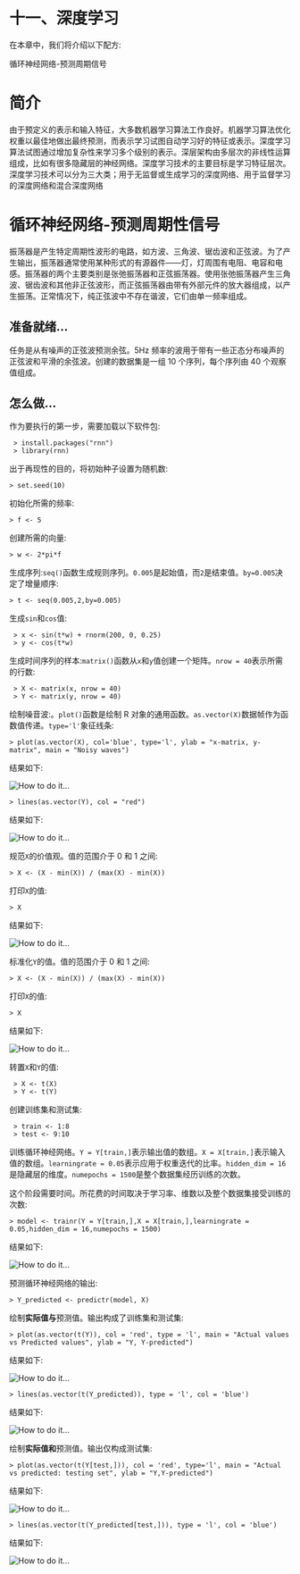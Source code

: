 

# 十一、深度学习

在本章中，我们将介绍以下配方:

循环神经网络-预测周期信号

# 简介

由于预定义的表示和输入特征，大多数机器学习算法工作良好。机器学习算法优化权重以最佳地做出最终预测，而表示学习试图自动学习好的特征或表示。深度学习算法试图通过增加复杂性来学习多个级别的表示。深层架构由多层次的非线性运算组成，比如有很多隐藏层的神经网络。深度学习技术的主要目标是学习特征层次。深度学习技术可以分为三大类；用于无监督或生成学习的深度网络、用于监督学习的深度网络和混合深度网络



# 循环神经网络-预测周期性信号

振荡器是产生特定周期性波形的电路，如方波、三角波、锯齿波和正弦波。为了产生输出，振荡器通常使用某种形式的有源器件——灯，灯周围有电阻、电容和电感。振荡器的两个主要类别是张弛振荡器和正弦振荡器。使用张弛振荡器产生三角波、锯齿波和其他非正弦波形，而正弦振荡器由带有外部元件的放大器组成，以产生振荡。正常情况下，纯正弦波中不存在谐波，它们由单一频率组成。

## 准备就绪...

任务是从有噪声的正弦波预测余弦。5Hz 频率的波用于带有一些正态分布噪声的正弦波和平滑的余弦波。创建的数据集是一组 10 个序列，每个序列由 40 个观察值组成。

## 怎么做...

作为要执行的第一步，需要加载以下软件包:

```
 > install.packages("rnn")
 > library(rnn)

```

出于再现性的目的，将初始种子设置为随机数:

```
> set.seed(10)

```

初始化所需的频率:

```
> f <- 5

```

创建所需的向量:

```
> w <- 2*pi*f

```

生成序列:`seq()`函数生成规则序列。`0.005`是起始值，而`2`是结束值。`by=0.005`决定了增量顺序:

```
> t <- seq(0.005,2,by=0.005)

```

生成`sin`和`cos`值:

```
 > x <- sin(t*w) + rnorm(200, 0, 0.25)
 > y <- cos(t*w)

```

生成时间序列的样本:`matrix()`函数从`x`和`y`值创建一个矩阵。`nrow = 40`表示所需的行数:

```
 > X <- matrix(x, nrow = 40)
 > Y <- matrix(y, nrow = 40)

```

绘制噪音波:。`plot()`函数是绘制 R 对象的通用函数。`as.vector(X)`数据帧作为函数值传递。`type='l'`象征线条:

```
> plot(as.vector(X), col='blue', type='l', ylab = "x-matrix, y-matrix", main = "Noisy waves")

```

结果如下:

![How to do it...](img/image_11_001.jpg)

```
> lines(as.vector(Y), col = "red")

```

结果如下:

![How to do it...](img/image_11_002.jpg)

规范`X`的价值观。值的范围介于 0 和 1 之间:

```
> X <- (X - min(X)) / (max(X) - min(X))

```

打印`X`的值:

```
> X

```

结果如下:

![How to do it...](img/image_11_003.jpg)

标准化`Y`的值。值的范围介于 0 和 1 之间:

```
> X <- (X - min(X)) / (max(X) - min(X))

```

打印`X`的值:

```
> X

```

结果如下:

![How to do it...](img/image_11_004.jpg)

转置`X`和`Y`的值:

```
 > X <- t(X)
 > Y <- t(Y)

```

创建训练集和测试集:

```
 > train <- 1:8
 > test <- 9:10

```

训练循环神经网络。`Y = Y[train,]`表示输出值的数组。`X = X[train,]`表示输入值的数组。`learningrate = 0.05`表示应用于权重迭代的比率。`hidden_dim = 16`是隐藏层的维度。`numepochs = 1500`是整个数据集经历训练的次数。

这个阶段需要时间。所花费的时间取决于学习率、维数以及整个数据集接受训练的次数:

```
> model <- trainr(Y = Y[train,],X = X[train,],learningrate = 0.05,hidden_dim = 16,numepochs = 1500)

```

结果如下:

![How to do it...](img/image_11_005.jpg)

预测循环神经网络的输出:

```
> Y_predicted <- predictr(model, X)

```

绘制**实际值与**预测值。输出构成了训练集和测试集:

```
> plot(as.vector(t(Y)), col = 'red', type = 'l', main = "Actual values vs Predicted values", ylab = "Y, Y-predicted")

```

结果如下:

![How to do it...](img/image_11_006.jpg)

```
> lines(as.vector(t(Y_predicted)), type = 'l', col = 'blue')

```

结果如下:

![How to do it...](img/image_11_007.jpg)

绘制**实际值和**预测值。输出仅构成测试集:

```
> plot(as.vector(t(Y[test,])), col = 'red', type='l', main = "Actual vs predicted: testing set", ylab = "Y,Y-predicted")

```

结果如下:

![How to do it...](img/image_11_008.jpg)

```
> lines(as.vector(t(Y_predicted[test,])), type = 'l', col = 'blue')

```

结果如下:

![How to do it...](img/image_11_009.jpg)